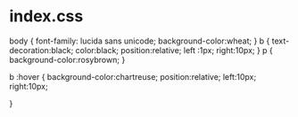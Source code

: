 # index.css
body {
    font-family: lucida sans unicode;
    background-color:wheat;
}
b {
    text-decoration:black;
    color:black;
    position:relative;
    left :1px;
    right:10px;
}
p {
    background-color:rosybrown;
}

b :hover {
 background-color:chartreuse;
 position:relative;
 left:10px;
 right:10px;
 
}
 


